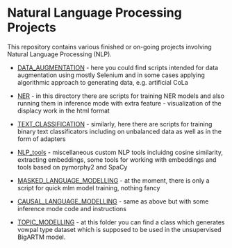 # Natural Language Processing Projects

This repository contains various finished or on-going projects involving Natural Language Processing (NLP).

* [DATA_AUGMENTATION](https://github.com/eistakovskii/NLP_projects/tree/main/DATA_AUGMENTATION) - here you could find scripts intended for data augmentation using mostly Selenium and in some cases applying algorithmic approach to generating data, e.g. artificial CoLa

* [NER](https://github.com/eistakovskii/NLP_projects/tree/main/NER) - in this directory there are scripts for training NER models and also running them in inference mode with extra feature - visualization of the displacy work in the html format

* [TEXT_CLASSIFICATION](https://github.com/eistakovskii/NLP_projects/tree/main/TEXT_CLASSIFICATION) - similarly, here there are scripts for training binary text classificators including on unbalanced data as well as in the form of adapters

* [NLP_tools](https://github.com/eistakovskii/NLP_projects/tree/main/NLP_tools) - miscellaneous custom NLP tools incluidng cosine similarity, extracting embeddings, some tools for working with embeddings and tools based on pymorphy2 and SpaCy

* [MASKED_LANGUAGE_MODELLING](https://github.com/eistakovskii/NLP_projects/tree/main/MASKED_LANGUAGE_MODELLING) - at the moment, there is only a script for quick mlm model training, nothing fancy

* [CAUSAL_LANGUAGE_MODELLING](https://github.com/eistakovskii/NLP_projects/tree/main/CAUSAL_LANGUAGE_MODELLING) - same as above but with some inference mode code and instructions

* [TOPIC_MODELLING](https://github.com/eistakovskii/NLP_projects/tree/main/TOPIC_MODELLING) - at this folder you can find a class which generates vowpal type dataset which is supposed to be used in the unsupervised BigARTM model.
